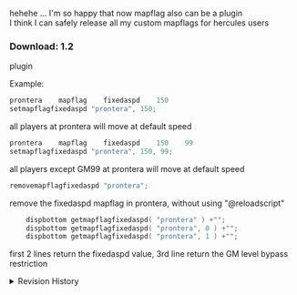 hehehe ... I'm so happy that now mapflag also can be a plugin  
I think I can safely release all my custom mapflags for hercules users 

### Download: 1.2
plugin


Example:
```c
prontera    mapflag    fixedaspd    150
setmapflagfixedaspd "prontera", 150;
```
all players at prontera will move at default speed

```c
prontera    mapflag    fixedaspd    150    99
setmapflagfixedaspd "prontera", 150, 99;
```
all players except GM99 at prontera will move at default speed

```c
removemapflagfixedaspd "prontera";
```
remove the fixedaspd mapflag in prontera, without using "@reloadscript"

```c
	dispbottom getmapflagfixedaspd( "prontera" ) +"";
	dispbottom getmapflagfixedaspd( "prontera", 0 ) +"";
	dispbottom getmapflagfixedaspd( "prontera", 1 ) +"";
```
first 2 lines return the fixedaspd value, 3rd line return the GM level bypass restriction

<details>
<summary>Revision History</summary>

1.0 - plugin

1.1 - plugin
- I hook wrong function, should be map->flags_init

1.1a -
- optimized some part 

1.2 - plugin
- update to latest revision
- add GM level bypass restriction
- add `*setmapflagfixedaspd` `*removemapflagfixedaspd` `*getmapflagfixedaspd` script command

</details>

